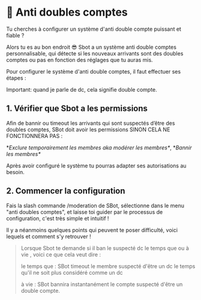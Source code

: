 # 👾 Anti doubles comptes

Tu cherches à configurer un système d'anti double compte puissant et fiable ?

Alors tu es au bon endroit 😎 Sbot a un système anti double comptes personnalisable, qui détecte si les nouveaux arrivants sont des doubles comptes ou pas en fonction des réglages que tu auras mis.

Pour configurer le système d'anti double comptes, il faut effectuer ses étapes :&#x20;

Important: quand je parle de dc, cela signifie double compte.

## 1. Vérifier que Sbot a les permissions

Afin de bannir ou timeout les arrivants qui sont suspectés d’être des doubles comptes, SBot doit avoir les permissions SINON CELA NE FONCTIONNERA PAS :&#x20;

\**Exclure temporairement les membres aka modérer les membres\**, \**Bannir les membres\**

Après avoir configuré le système tu pourras adapter ses autorisations au besoin.

## 2. Commencer la configuration

Fais la slash commande /moderation de SBot, sélectionne dans le menu "anti doubles comptes", et laisse toi guider par le processus de configuration, c'est très simple et intuitif !

Il y a néanmoins quelques points qui peuvent te poser difficulté, voici lequels et comment s'y retrouver ! &#x20;

> Lorsque Sbot te demande si il ban le suspecté dc le temps que ou à vie , voici ce que cela veut dire :&#x20;
>
> le temps que : SBot timeout le membre suspecté d'être un dc le temps qu'il ne soit plus considéré comme un dc
>
> à vie : SBot bannira instantanément le compte suspecté d'être un double compte.

